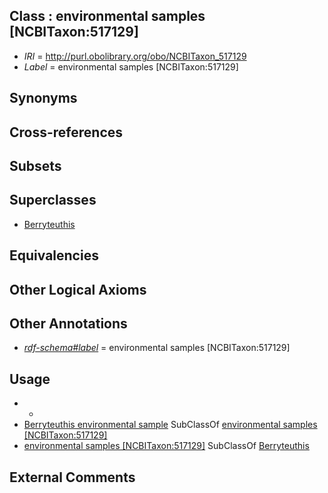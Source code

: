 
## Class : environmental samples [NCBITaxon:517129]

 * *IRI* = http://purl.obolibrary.org/obo/NCBITaxon_517129
 * *Label* = environmental samples [NCBITaxon:517129]

## Synonyms


## Cross-references


## Subsets


## Superclasses

 * [Berryteuthis](../../NCBITaxon/03/NCBITaxon_294703.md)

## Equivalencies


## Other Logical Axioms


## Other Annotations

 * *[rdf-schema#label](../../el/rdf-schema#label.md)* = environmental samples [NCBITaxon:517129]

## Usage

 * -
 * [Berryteuthis environmental sample](../../NCBITaxon/30/NCBITaxon_517130.md) SubClassOf [environmental samples [NCBITaxon:517129]](../../NCBITaxon/29/NCBITaxon_517129.md)
 * [environmental samples [NCBITaxon:517129]](../../NCBITaxon/29/NCBITaxon_517129.md) SubClassOf [Berryteuthis](../../NCBITaxon/03/NCBITaxon_294703.md)

## External Comments

